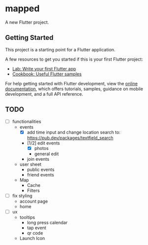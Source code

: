 # mapped

A new Flutter project.

## Getting Started

This project is a starting point for a Flutter application.

A few resources to get you started if this is your first Flutter project:

- [Lab: Write your first Flutter app](https://docs.flutter.dev/get-started/codelab)
- [Cookbook: Useful Flutter samples](https://docs.flutter.dev/cookbook)

For help getting started with Flutter development, view the
[online documentation](https://docs.flutter.dev/), which offers tutorials,
samples, guidance on mobile development, and a full API reference.


## TODO
- [ ] functionalities
    * events
        * [x] add time input and change location search to: https://pub.dev/packages/textfield_search
        * [1/2] edit events
          * [x] photos
          * general edit
        * join events
    * user sheet
        * public events
        * friend events
    * Map 
      * Cache
      * Filters
- [ ] fix styling
    * account page
    * home
- [ ] ux
     * tooltips
        * long press calendar
        * tap event
        * qr code
     * Launch Icon
